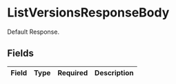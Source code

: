 # ListVersionsResponseBody

Default Response.


## Fields

| Field       | Type        | Required    | Description |
| ----------- | ----------- | ----------- | ----------- |